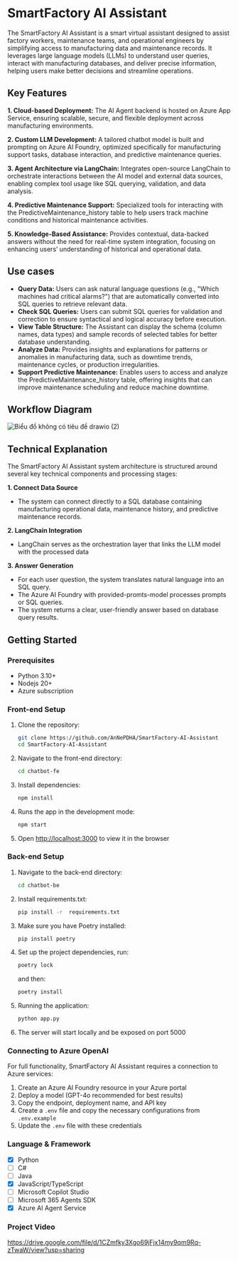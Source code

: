 # SmartFactory AI Assistant
The SmartFactory AI Assistant is a smart virtual assistant designed to assist factory workers, maintenance teams, and operational engineers by simplifying access to manufacturing data and maintenance records.
It leverages large language models (LLMs) to understand user queries, interact with manufacturing databases, and deliver precise information, helping users make better decisions and streamline operations.

## Key Features
**1. Cloud-based Deployment:** The AI Agent backend is hosted on Azure App Service, ensuring scalable, secure, and flexible deployment across manufacturing environments.

**2. Custom LLM Development:** A tailored chatbot model is built and prompting on Azure AI Foundry, optimized specifically for manufacturing support tasks, database interaction, and predictive maintenance queries.

**3. Agent Architecture via LangChain:** Integrates open-source LangChain to orchestrate interactions between the AI model and external data sources, enabling complex tool usage like SQL querying, validation, and data analysis.

**4. Predictive Maintenance Support:** Specialized tools for interacting with the PredictiveMaintenance_history table to help users track machine conditions and historical maintenance activities.

**5. Knowledge-Based Assistance:** Provides contextual, data-backed answers without the need for real-time system integration, focusing on enhancing users’ understanding of historical and operational data.

## Use cases

- **Query Data:** Users can ask natural language questions (e.g., "Which machines had critical alarms?") that are automatically converted into SQL queries to retrieve relevant data.
- **Check SQL Queries:** Users can submit SQL queries for validation and correction to ensure syntactical and logical accuracy before execution.
- **View Table Structure:** The Assistant can display the schema (column names, data types) and sample records of selected tables for better database understanding.
- **Analyze Data:** Provides insights and explanations for patterns or anomalies in manufacturing data, such as downtime trends, maintenance cycles, or production irregularities.
- **Support Predictive Maintenance:** Enables users to access and analyze the PredictiveMaintenance_history table, offering insights that can improve maintenance scheduling and reduce machine downtime.

## Workflow Diagram
![Biểu đồ không có tiêu đề drawio (2)](https://github.com/user-attachments/assets/e9f4630e-e71a-429b-aa96-1a350661b1fc)

## Technical Explanation
The SmartFactory AI Assistant system architecture is structured around several key technical components and processing stages:

**1. Connect Data Source**
- The system can connect directly to a SQL database containing manufacturing operational data, maintenance history, and predictive maintenance records.

**2. LangChain Integration**
- LangChain serves as the orchestration layer that links the LLM model with the processed data

**3. Answer Generation**
- For each user question, the system translates natural language into an SQL query.
- The Azure AI Foundry with provided-promts-model processes prompts or SQL queries.
- The system returns a clear, user-friendly answer based on database query results.

## Getting Started
### Prerequisites
- Python 3.10+
- Nodejs 20+
- Azure subscription
  
### Front-end Setup
1. Clone the repository:
   ```bash
   git clone https://github.com/AnNePDHA/SmartFactory-AI-Assistant
   cd SmartFactory-AI-Assistant
   ```
2. Navigate to the front-end directory:
   ```bash
   cd chatbot-fe
   ```
3. Install dependencies:
   ```bash
   npm install
   ```
4. Runs the app in the development mode:
   ```bash
   npm start
   ```
5. Open [http://localhost:3000](http://localhost:3000) to view it in the browser

### Back-end Setup
1. Navigate to the back-end directory:
   ```bash
   cd chatbot-be
   ```
2. Install requirements.txt:
   ```bash
   pip install -r  requirements.txt
   ```
3. Make sure you have Poetry installed:
   ```bash
   pip install poetry
   ```
4. Set up the project dependencies, run:
   ```bash
   poetry lock
   ```
   and then:
   ```bash
   poetry install
   ```
5. Running the application:
   ```bash
   python app.py
   ```
6. The server will start locally and be exposed on port 5000

### Connecting to Azure OpenAI
For full functionality, SmartFactory AI Assistant requires a connection to Azure  services:

1. Create an Azure AI Foundry resource in your Azure portal
2. Deploy a model (GPT-4o recommended for best results)
3. Copy the endpoint, deployment name, and API key
4. Create a `.env` file and copy the necessary configurations from `.env.example`
5. Update the `.env` file with these credentials

### Language & Framework

- [x] Python
- [ ] C#
- [ ] Java
- [x] JavaScript/TypeScript
- [ ] Microsoft Copilot Studio
- [ ] Microsoft 365 Agents SDK
- [x] Azure AI Agent Service

### Project Video

https://drive.google.com/file/d/1CZmfky3Xgo69jFjx14my9qm9Rq-zTwaW/view?usp=sharing

